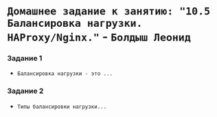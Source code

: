 # `Домашнее задание к занятию: "10.5 Балансировка нагрузки. HAProxy/Nginx."` - `Болдыш Леонид`
### Задание 1

- `Балансировка нагрузки - это ...`

### Задание 2

- `Типы балансировки нагрузки...`
